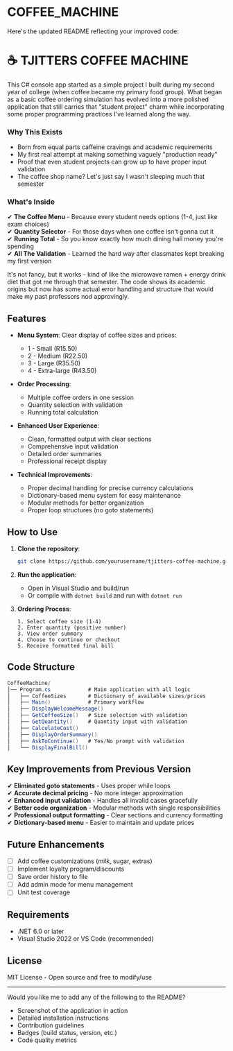 # COFFEE_MACHINE
Here's the updated README reflecting your improved code:

# ☕ TJITTERS COFFEE MACHINE

This C# console app started as a simple project I built during my second year of college (when coffee became my primary food group). What began as a basic coffee ordering simulation has evolved into a more polished application that still carries that "student project" charm while incorporating some proper programming practices I've learned along the way.  

### Why This Exists  
- Born from equal parts caffeine cravings and academic requirements  
- My first real attempt at making something vaguely "production ready"  
- Proof that even student projects can grow up to have proper input validation  
- The coffee shop name? Let's just say I wasn't sleeping much that semester  

### What's Inside  
✔ **The Coffee Menu** - Because every student needs options (1-4, just like exam choices)  
✔ **Quantity Selector** - For those days when one coffee isn't gonna cut it  
✔ **Running Total** - So you know exactly how much dining hall money you're spending  
✔ **All The Validation** - Learned the hard way after classmates kept breaking my first version  

It's not fancy, but it works - kind of like the microwave ramen + energy drink diet that got me through that semester. The code shows its academic origins but now has some actual error handling and structure that would make my past professors nod approvingly.  

## Features

- **Menu System**: Clear display of coffee sizes and prices:
  - 1 - Small (R15.50)
  - 2 - Medium (R22.50)
  - 3 - Large (R35.50)
  - 4 - Extra-large (R43.50)

- **Order Processing**:
  - Multiple coffee orders in one session
  - Quantity selection with validation
  - Running total calculation

- **Enhanced User Experience**:
  - Clean, formatted output with clear sections
  - Comprehensive input validation
  - Detailed order summaries
  - Professional receipt display

- **Technical Improvements**:
  - Proper decimal handling for precise currency calculations
  - Dictionary-based menu system for easy maintenance
  - Modular methods for better organization
  - Proper loop structures (no goto statements)

## How to Use

1. **Clone the repository**:
   ```bash
   git clone https://github.com/yourusername/tjitters-coffee-machine.git
   ```

2. **Run the application**:
   - Open in Visual Studio and build/run
   - Or compile with `dotnet build` and run with `dotnet run`

3. **Ordering Process**:
   ```
   1. Select coffee size (1-4)
   2. Enter quantity (positive number)
   3. View order summary
   4. Choose to continue or checkout
   5. Receive formatted final bill
   ```

## Code Structure

```csharp
CoffeeMachine/
│── Program.cs            # Main application with all logic
│   ├── CoffeeSizes       # Dictionary of available sizes/prices
│   ├── Main()            # Primary workflow
│   ├── DisplayWelcomeMessage()
│   ├── GetCoffeeSize()   # Size selection with validation
│   ├── GetQuantity()     # Quantity input with validation
│   ├── CalculateCost()
│   ├── DisplayOrderSummary()
│   ├── AskToContinue()   # Yes/No prompt with validation
│   └── DisplayFinalBill()
```

## Key Improvements from Previous Version

✔ **Eliminated goto statements** - Uses proper while loops  
✔ **Accurate decimal pricing** - No more integer approximation  
✔ **Enhanced input validation** - Handles all invalid cases gracefully  
✔ **Better code organization** - Modular methods with single responsibilities  
✔ **Professional output formatting** - Clear sections and currency formatting  
✔ **Dictionary-based menu** - Easier to maintain and update prices  

## Future Enhancements

- [ ] Add coffee customizations (milk, sugar, extras)
- [ ] Implement loyalty program/discounts
- [ ] Save order history to file
- [ ] Add admin mode for menu management
- [ ] Unit test coverage

## Requirements

- .NET 6.0 or later
- Visual Studio 2022 or VS Code (recommended)

## License

MIT License - Open source and free to modify/use

---

Would you like me to add any of the following to the README?
- Screenshot of the application in action
- Detailed installation instructions
- Contribution guidelines
- Badges (build status, version, etc.)
- Code quality metrics


     
